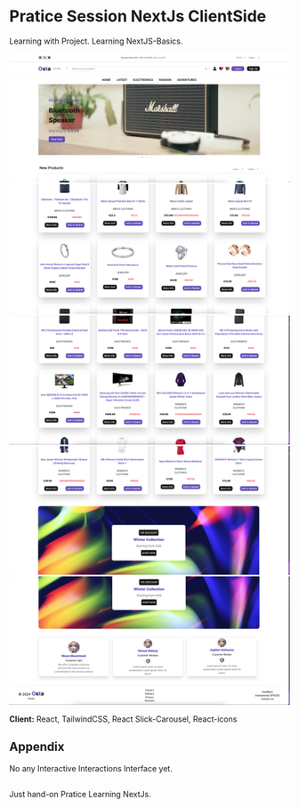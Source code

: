
# Pratice Session NextJs ClientSide

Learning with Project. 
Learning NextJS-Basics.

![alt text](practicenexja_pg1.png)
![alt text](practicenexja_pg2.png)
![alt text](practicenexja_pg3.png)
![alt text](practicenexja_pg4.png)
![alt text](practicenexja_pg5.png)

**Client:** React, TailwindCSS, React Slick-Carousel, React-icons

## Appendix

No any Interactive Interactions Interface yet. 

##

Just hand-on Pratice Learning NextJs. 
